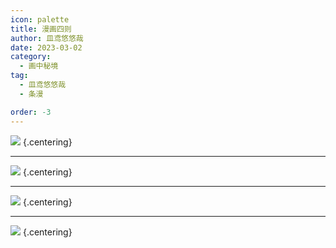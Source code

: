 ```yaml
---
icon: palette
title: 漫画四则
author: 皿鸢悠悠哉
date: 2023-03-02
category:
  - 画中秘境
tag:
  - 皿鸢悠悠哉
  - 条漫

order: -3
---
```


![](./res/comic/comic1.webp) {.centering}

---

![](./res/comic/comic2.webp) {.centering}

---

![](./res/comic/comic3.webp) {.centering}

---

![](./res/comic/comic4.webp) {.centering}

<eod />

<FakeAds />